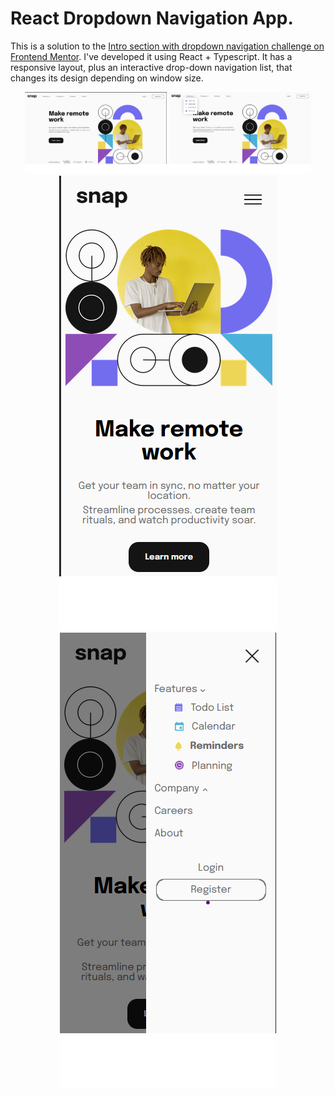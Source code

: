 # React Dropdown Navigation App.
  This is a solution to the [Intro section with dropdown navigation challenge on Frontend Mentor](https://www.frontendmentor.io/challenges/intro-section-with-dropdown-navigation-ryaPetHE5). I've developed it using React + Typescript.
  It has a responsive layout, plus an interactive drop-down navigation list, that changes its design depending on window size. 


<div align='center' display='flex' flex-direction='row' >
<img src='./src/assets/readme_images/desktop.png' width='45%' >
<img src='./src/assets/readme_images/desktop_active.png' width='45%' >
</div>
<div align='center' display='flex' flex-direction='row' >
<img src='./src/assets/readme_images/mobile.png' height='5%'/>
<img src='./src/assets/readme_images/mobile_active.png' height='5%'/>
</div>

